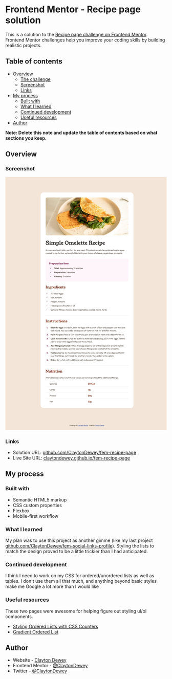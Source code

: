 # Frontend Mentor - Recipe page solution

This is a solution to the [Recipe page challenge on Frontend Mentor](https://www.frontendmentor.io/challenges/recipe-page-KiTsR8QQKm). Frontend Mentor challenges help you improve your coding skills by building realistic projects.

## Table of contents

- [Overview](#overview)
  - [The challenge](#the-challenge)
  - [Screenshot](#screenshot)
  - [Links](#links)
- [My process](#my-process)
  - [Built with](#built-with)
  - [What I learned](#what-i-learned)
  - [Continued development](#continued-development)
  - [Useful resources](#useful-resources)
- [Author](#author)

**Note: Delete this note and update the table of contents based on what sections you keep.**

## Overview

### Screenshot

![](./screenshot.png)

### Links

- Solution URL: [github.com/ClaytonDewey/fem-recipe-page](https://github.com/ClaytonDewey/fem-recipe-page)
- Live Site URL: [claytondewey.github.io/fem-recipe-page](https://claytondewey.github.io/fem-recipe-page/)

## My process

### Built with

- Semantic HTML5 markup
- CSS custom properties
- Flexbox
- Mobile-first workflow

### What I learned

My plan was to use this project as another gimme (like my last project [github.com/ClaytonDewey/fem-social-links-profile](https://github.com/ClaytonDewey/fem-social-links-profile)). Styling the lists to match the design proved to be a little trickier than I had anticipated.

### Continued development

I think I need to work on my CSS for ordered/unordered lists as well as tables. I don't use them all that much, and anything beyond basic styles make me Google a lot more than I would like

### Useful resources

These two pages were awesome for helping figure out styling ul/ol components.

- [Styling Ordered Lists with CSS Counters](https://www.joshwcomeau.com/css/styling-ordered-lists-with-css-counters/)
- [Gradient Ordered List](https://codepen.io/erinesullivan/pen/qGrdGV)

## Author

- Website - [Clayton Dewey](https://www.claytondewey.com)
- Frontend Mentor - [@ClaytonDewey](https://www.frontendmentor.io/profile/ClaytonDewey)
- Twitter - [@ClaytonDewey](https://www.twitter.com/ClaytonDewey)
